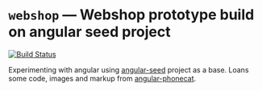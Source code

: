 # `webshop` — Webshop prototype build on angular seed project 

[![Build Status](https://travis-ci.org/spahvenn/webshop.svg?branch=master)](https://travis-ci.org/spahvenn/webshop)

Experimenting with angular using [angular-seed](https://github.com/angular/angular-seed) project as a base. Loans some code, images and markup from [angular-phonecat](https://github.com/angular/angular-phonecat).



